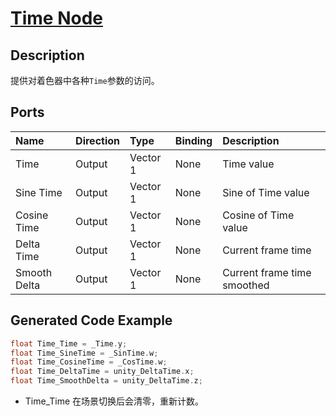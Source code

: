 # [Time Node](https://docs.unity3d.com/Packages/com.unity.shadergraph@7.3/manual/Time-Node.html)

## Description
提供对着色器中各种`Time`参数的访问。

## Ports
|Name|Direction|Type|Binding|Description
|:---|:--------|:---|:------|:-----
|Time|Output|Vector 1|None|Time value
|Sine Time|Output|Vector 1|None|Sine of Time value
|Cosine Time|Output|Vector 1|None|Cosine of Time value
|Delta Time|Output|Vector 1|None|Current frame time
|Smooth Delta|Output|Vector 1|None|Current frame time smoothed

## Generated Code Example
```h
float Time_Time = _Time.y;
float Time_SineTime = _SinTime.w;
float Time_CosineTime = _CosTime.w;
float Time_DeltaTime = unity_DeltaTime.x;
float Time_SmoothDelta = unity_DeltaTime.z;
```

* Time_Time 在场景切换后会清零，重新计数。